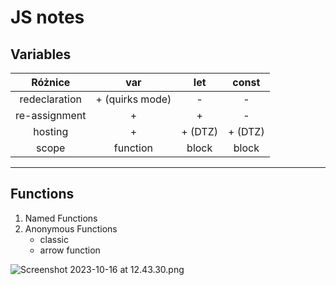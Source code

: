 # JS notes

## Variables

Różnice |       var       |   let   | const
:---:|:---------------:|:-------:| :---:
redeclaration | + (quirks mode) |    -    | -
re-assignment |        +        |    +    | -
hosting | + | + (DTZ) | + (DTZ) 
scope | function |  block  | block


---
## Functions 

1. Named Functions
2. Anonymous Functions
    - classic
    - arrow function

![Screenshot 2023-10-16 at 12.43.30.png](Screenshot%202023-10-16%20at%2012.43.30.png)